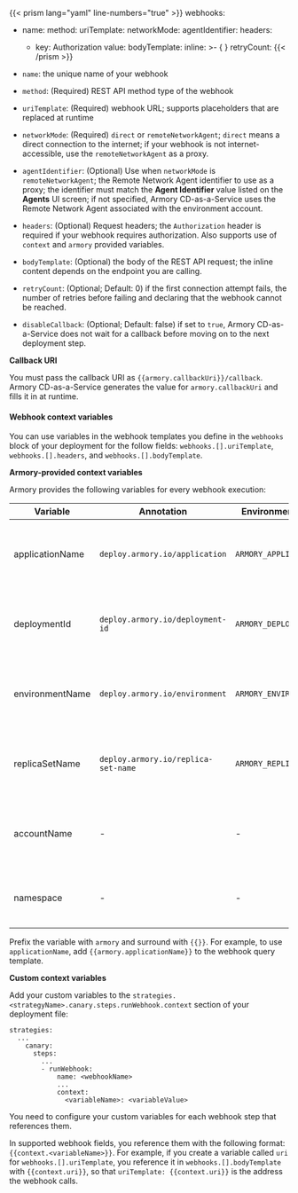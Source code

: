 ---
---

{{< prism lang="yaml"  line-numbers="true" >}}
webhooks:
  - name: <webhook-name>
    method: <endpoint-method-type>
    uriTemplate: <endpoint-uri>
    networkMode: <network-mode>
    agentIdentifier: <remote-network-agent-id>
    headers:
      - key: Authorization
        value: <auth-type-and-value>
    bodyTemplate:
      inline: >-
      {
      }
    retryCount: <num-retries>
{{< /prism >}}

* `name`: the unique name of your webhook

* `method`: (Required) REST API method type of the webhook

* `uriTemplate`: (Required) webhook URL; supports placeholders that are replaced at runtime

* `networkMode`: (Required) `direct` or `remoteNetworkAgent`; `direct` means a direct connection to the internet; if your webhook is not internet-accessible, use the `remoteNetworkAgent` as a proxy.

* `agentIdentifier`: (Optional) Use when `networkMode` is `remoteNetworkAgent`; the Remote Network Agent identifier to use as a proxy; the identifier must match the **Agent Identifier** value listed on the **Agents** UI screen; if not specified, Armory CD-as-a-Service uses the Remote Network Agent associated with the environment account.

* `headers`: (Optional) Request headers; the `Authorization` header is required if your webhook requires authorization. Also supports use of `context` and `armory` provided variables.

* `bodyTemplate`: (Optional) the body of the REST API request; the inline content depends on the endpoint you are calling.

* `retryCount`: (Optional; Default: 0) if the first connection attempt fails, the number of retries before failing and declaring that the webhook cannot be reached.

* `disableCallback`: (Optional; Default: false) if set to `true`, Armory CD-as-a-Service does not wait for a callback before moving on to the next deployment step.

**Callback URI**

You must pass the callback URI as `{{armory.callbackUri}}/callback`. Armory CD-as-a-Service generates the value for `armory.callbackUri` and fills it in at runtime.


<!--  top of file must have the two lines of --- followed by a blank line or Hugo throws a compile error due to the embedded Prism shortcode -->
<!-- Do not "include" using the "%" version! -->

#### Webhook context variables

You can use variables in the webhook templates you define in the `webhooks` block of your deployment for the follow fields: `webhooks.[].uriTemplate`, `webhooks.[].headers`, and `webhooks.[].bodyTemplate`. 

**Armory-provided context variables**

Armory provides the following variables for every webhook execution: 

| Variable                 | Annotation                          | Environment variable      | Notes                                                                       |
|--------------------------|-------------------------------------|---------------------------|-----------------------------------------------------------------------------|
| applicationName          | `deploy.armory.io/application`      | `ARMORY_APPLICATION_NAME` | Added as annotation resources and as environment variables on  pods*        |
| deploymentId             | `deploy.armory.io/deployment-id`    | `ARMORY_DEPLOYMENT_ID`    | Added as annotation resources and as environment variables on  pods*        |
| environmentName          | `deploy.armory.io/environment`      | `ARMORY_ENVIRONMENT_NAME` | Added as annotation resources and as environment variables on  pods*        |
| replicaSetName           | `deploy.armory.io/replica-set-name` | `ARMORY_REPLICA_SET_NAME` | Added as annotation resources and as environment variables on  pods*        |
| accountName              | -                                   | -                         | The name of the account (or agentIdentifier) used to execute the deployment |
| namespace                | -                                   | -                         | The namespace resources are being deployed to                               |

Prefix the variable with `armory` and surround with `{{}}`. For example, to use `applicationName`, add `{{armory.applicationName}}` to the webhook query template.

**Custom context variables**

Add your custom variables to the `strategies.<strategyName>.canary.steps.runWebhook.context` section of your deployment file:

```
strategies:
  ...
    canary:
      steps:
        ...
        - runWebhook:
            name: <webhookName>
            ...
            context:
              <variableName>: <variableValue>
```

You need to configure your custom variables for each webhook step that references them.

In supported webhook fields, you reference them with the following format: `{{context.<variableName>}}`. For example, if you create a variable called `uri` for `webhooks.[].uriTemplate`, you reference it in `webhooks.[].bodyTemplate` with `{{context.uri}}`, so that `uriTemplate: {{context.uri}}` is the address the webhook calls.